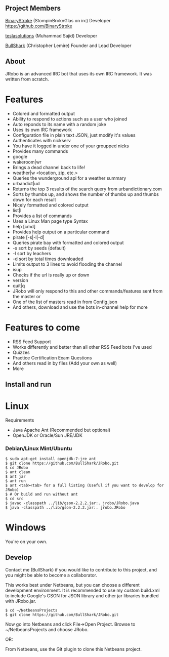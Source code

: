## Project Members

[BinaryStroke](https://github.com/BinaryStroke "Developer") (StompinBroknGlas on irc)
Developer
https://github.com/BinaryStroke

[teslasolutions](https://github.com/teslasolution "Developer") (Muhammad Sajid)
Developer

[BullShark](https://github.com/BullShark "Core Developer") (Christopher Lemire)
Founder and Lead Developer

## About

JRobo is an advanced IRC bot that uses its own IRC framework. It was written from scratch.

# Features
 * Colored and formatted output
 * Ability to respond to actions such as a user who joined
 * Auto reponds to its name with a random joke
 * Uses its own IRC framework
 * Configuration file in plain text JSON, just modify it's values
 * Authenticates with nickserv
  * You have it logged in under one of your groupped nicks
 * Provides many commands
  * google <search query>
  * wakeroom|wr
   * Brings a dead channel back to life!
  * weather|w <location, zip, etc.>
   * Queries the wunderground api for a weather summary
  * urbandict|ud <search query>
   * Returns the top 3 results of the search query from urbandictionary.com
   * Sorts by thumbs up, and shows the number of thumbs up and thumbs down for each result
   * Nicely formatted and colored output
  * list|l
   * Provides a list of commands
   * Uses a Linux Man page type Syntax
  * help [cmd]
   * Provides help output on a particular command
  * pirate [-s|-l|-d] <search query>
   * Queries pirate bay with formatted and colored output
   * -s sort by seeds (default)
   * -l sort by leachers
   * -d sort by total times downloaded
   * Limits output to 3 lines to avoid flooding the channel
  * isup <uro>
   * Checks if the url is really up or down
  * version
  * quit|q
   * JRobo will only respond to this and other commands/features sent from the master or
   * One of the list of masters read in from Config.json
  * And others, download and use the bots in-channel help for more

# Features to come
 * RSS Feed Support
  * Works differently and better than all other RSS Feed bots I've used
 * Quizzes
  * Practice Certification Exam Questions
  * And others read in by files (Add your own as well)
 * More

## Install and run

# Linux

Requirements
 * Java Apache Ant (Recommended but optional)
 * OpenJDK or Oracle/Sun JRE/JDK

### Debian/Linux Mint/Ubuntu
    $ sudo apt-get install openjdk-7-jre ant
    $ git clone https://github.com/BullShark/JRobo.git
    $ cd JRobo
    $ ant clean
    $ ant jar
    $ ant run
    $ ant <tab><tab> for a full listing (Useful if you want to develop for JRobo)
    $ # Or build and run without ant
    $ cd src
    $ javac -classpath ../lib/gson-2.2.2.jar:. jrobo/JRobo.java
    $ java -classpath ../lib/gson-2.2.2.jar:. jrobo.JRobo

# Windows

You're on your own.

## Develop

Contact me (BullShark) if you would like to contribute to this project, and you might be able to become a collaborator.

This works best under Netbeans, but you can choose a different development environment. It is recommended to use my custom build.xml to include Google's GSON for JSON library and other jar libraries bundled with JRobo.jar.

    $ cd ~/NetbeansProjects
    $ git clone https://github.com/BullShark/JRobo.git
    
Now go into Netbeans and click File->Open Project. Browse to ~/NetbeansProjects and choose JRobo.

OR:

From Netbeans, use the Git plugin to clone this Netbeans project.
